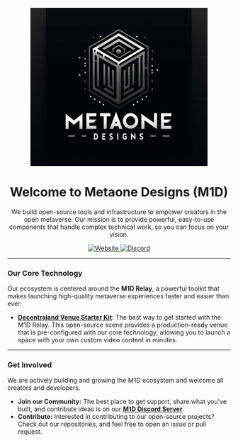 <p align="center">
  <img src="https://raw.githubusercontent.com/Metaone-Designs/brand-assets/refs/heads/main/m1d-logo-dark.jpg" alt="M1D Logo" width="400"/>
</p>

<h1 align="center">Welcome to Metaone Designs (M1D)</h1>

<p align="center">
  We build open-source tools and infrastructure to empower creators in the open metaverse. Our mission is to provide powerful, easy-to-use components that handle complex technical work, so you can focus on your vision.
</p>

<p align="center">
  <a href="https://m1d.io" target="_blank">
    <img src="https://img.shields.io/badge/Website-m1d.io-blue?style=for-the-badge" alt="Website"/>
  </a>
  <a href="https://discord.gg/FnVxT8cVd2" target="_blank">
    <img src="https://img.shields.io/badge/Discord-Join%20the%20Community-7289DA?style=for-the-badge&logo=discord&logoColor=white" alt="Discord"/>
  </a>
</p>

---

### Our Core Technology

Our ecosystem is centered around the **M1D Relay**, a powerful toolkit that makes launching high-quality metaverse experiences faster and easier than ever.

- **[Decentraland Venue Starter Kit](https://github.com/Metaone-Designs/m1d-components-starter-scene)**: The best way to get started with the M1D Relay. This open-source scene provides a production-ready venue that is pre-configured with our core technology, allowing you to launch a space with your own custom video content in minutes.

---

### Get Involved

We are actively building and growing the M1D ecosystem and welcome all creators and developers.

- **Join our Community:** The best place to get support, share what you've built, and contribute ideas is on our **[M1D Discord Server](https://discord.gg/FnVxT8cVd2)**.
- **Contribute:** Interested in contributing to our open-source projects? Check out our repositories, and feel free to open an issue or pull request.
